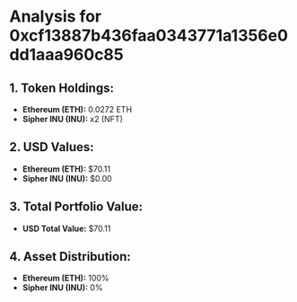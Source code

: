# Analysis for 0xcf13887b436faa0343771a1356e0dd1aaa960c85

## 1. Token Holdings:
- **Ethereum (ETH):** 0.0272 ETH
- **Sipher INU (INU):** x2 (NFT)

## 2. USD Values:
- **Ethereum (ETH):** $70.11
- **Sipher INU (INU):** $0.00

## 3. Total Portfolio Value:
- **USD Total Value:** $70.11

## 4. Asset Distribution:
- **Ethereum (ETH):** 100%
- **Sipher INU (INU):** 0%